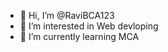 - 👋 Hi, I’m @RaviBCA123
- 👀 I’m interested in Web devloping
- 🌱 I’m currently learning MCA

<!---
RaviBCA123/RaviBCA123 is a ✨ special ✨ repository because its `README.md` (this file) appears on your GitHub profile.
You can click the Preview link to take a look at your changes.
--->
